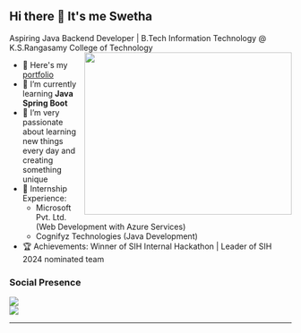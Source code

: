 ## Hi there 👋 It's me Swetha

Aspiring Java Backend Developer | B.Tech Information Technology @ K.S.Rangasamy College of Technology  
<img align="right" width="370" height="290" src="https://camo.githubusercontent.com/18ed8adaf2e6003777bd0c1fdc9d5ceccfd226132889c3f70b04c4aeeb28801c/68747470733a2f2f7374617469632e7665637465657a792e636f6d2f73797374656d2f7265736f75726365732f70726576696577732f3034342f3434382f3934322f6f726967696e616c2f636172746f6f6e2d6368617261637465722d776974682d7468652d6465736b2d776f726b696e672d636f6e636570742d696c6c757374726174696f6e2d667265652d706e672e706e67">  

- 🔭 Here's my [portfolio](https://helpful-palmier-3bebb8.netlify.app/)                                                 
- 🌱 I’m currently learning **Java Spring Boot**
-  🚀 I’m very passionate about learning new things every day and creating something unique  
- 💼 Internship Experience:  
  - Microsoft Pvt. Ltd. (Web Development with Azure Services)  
  - Cognifyz Technologies (Java Development)  
- 🏆 Achievements: Winner of SIH Internal Hackathon | Leader of SIH 2024 nominated team

### Social Presence  
[<img src="https://img.shields.io/badge/LinkedIn-0077B5?style=for-the-badge&logo=linkedin&logoColor=white" />](https://www.linkedin.com/in/swetha-s-2410s)  
[<img src="https://img.shields.io/badge/Portfolio-00C7B7?style=for-the-badge&logo=netlify&logoColor=white" />](https://helpful-palmier-3bebb8.netlify.app/)  

---

